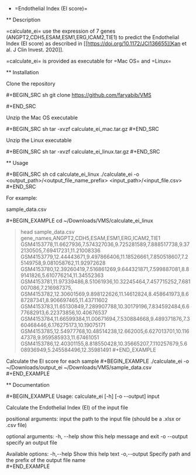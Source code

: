 * =Endothelial Index (EI score)=

** Description

=calculate_ei= use the expression of 7 genes (ANGPT2,CDH5,ESAM,ESM1,ERG,ICAM2,TIE1) to predict the Endothelial Index (EI score) as described in [[https://doi.org/10.1172/JCI136655][Kan et al. J Clin Invest. 2020]].

=calculate_ei= is provided as executable for =Mac OS= and =Linux=

** Installation

Clone the repository

#+BEGIN_SRC sh
git clone https://github.com/faryabib/VMS

#+END_SRC

Unzip the Mac OS executable

#+BEGIN_SRC sh
tar -xvzf calculate_ei_mac.tar.gz
#+END_SRC

Unzip the Linux executable

#+BEGIN_SRC sh
tar -xvzf calculate_ei_linux.tar.gz
#+END_SRC


** Usage

#+BEGIN_SRC sh
cd calculate_ei_linux
./calculate_ei -o <output_path>/<output_file_name_prefix> <input_path>/<input_file.csv>
#+END_SRC

For example:

sample_data.csv

#+BEGIN_EXAMPLE
cd ~/Downloads/VMS/calculate_ei_linux

>head sample_data.csv
gene_names,ANGPT2,CDH5,ESAM,ESM1,ERG,ICAM2,TIE1
GSM4153778,11.6627936,7.574327036,9.725281589,7.888517738,9.372130505,7.69417231,11.21008336
GSM4153779,12.44443671,9.497866406,11.18526661,7.850518607,7.25149758,9.081058762,11.92972628
GSM4153780,12.39260419,7.516861269,9.644321871,7.599887081,8.89141826,5.610776214,11.34552363
GSM4153781,11.97339486,8.51061936,10.32245464,7.457715252,7.681007086,7.216987375,
GSM4153782,12.30601569,9.898122626,11.14612824,8.458641973,8.687287341,8.906697465,11.43711602
GSM4153783,11.65130849,7.289907788,10.30179196,7.834592484,6.677682913,6.22373856,10.40676537
GSM4153784,11.66599384,11.00671694,7.530884668,9.489371876,7.360468446,6.176275173,10.19075171
GSM4153785,12.54977768,10.48514238,12.662005,6.627013701,10.11647378,9.959585933,11.67461051
GSM4153786,12.40301155,8.818550428,10.35665207,7.110257679,5.608936949,5.245584496,12.35981491
#+END_EXAMPLE

Calculate the EI score for each sample
#+BEGIN_EXAMPLE
./calculate_ei -o ~/Downloads/output_ei ~/Downloads/VMS/sample_data.csv
#+END_EXAMPLE

** Documentation

#+BEGIN_EXAMPLE
Usage: calculate_ei [-h] [-o --output] input

Calculate the Endothelial Index (EI) of the input file

positional arguments:
  input        the path to the input file (should be a .xlsx or .csv file)

optional arguments:
  -h, --help   show this help message and exit
  -o --output  specify an output file

Available options:
	-h,--help			Show this help text
	-o,--output			Specify path and the prefix of the output file name 				
#+END_EXAMPLE
